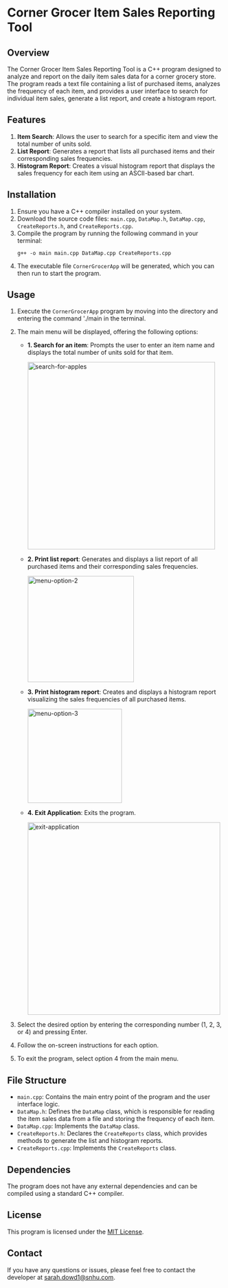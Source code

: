 # Corner Grocer Item Sales Reporting Tool

## Overview
The Corner Grocer Item Sales Reporting Tool is a C++ program designed to analyze and report on the daily item sales data for a corner grocery store. The program reads a text file containing a list of purchased items, analyzes the frequency of each item, and provides a user interface to search for individual item sales, generate a list report, and create a histogram report.

## Features
1. **Item Search**: Allows the user to search for a specific item and view the total number of units sold.
2. **List Report**: Generates a report that lists all purchased items and their corresponding sales frequencies.
3. **Histogram Report**: Creates a visual histogram report that displays the sales frequency for each item using an ASCII-based bar chart.

## Installation
1. Ensure you have a C++ compiler installed on your system.
2. Download the source code files: `main.cpp`, `DataMap.h`, `DataMap.cpp`, `CreateReports.h`, and `CreateReports.cpp`.
3. Compile the program by running the following command in your terminal:
   ```
   g++ -o main main.cpp DataMap.cpp CreateReports.cpp
   ```
4. The executable file `CornerGrocerApp` will be generated, which you can then run to start the program.

## Usage
1. Execute the `CornerGrocerApp` program by moving into the directory and entering the command './main in the terminal.
2. The main menu will be displayed, offering the following options:
   - **1. Search for an item**: Prompts the user to enter an item name and displays the total number of units sold for that item.

        <img width="436" alt="search-for-apples" src="https://github.com/user-attachments/assets/85f6416f-3785-4eec-9dda-e75e4ef60672">

   - **2. Print list report**: Generates and displays a list report of all purchased items and their corresponding sales frequencies.
  
       <img width="247" alt="menu-option-2" src="https://github.com/user-attachments/assets/c8f638ee-453d-4148-b3b0-ed23604014c9">  
   
   - **3. Print histogram report**: Creates and displays a histogram report visualizing the sales frequencies of all purchased items.
  
       <img width="219" alt="menu-option-3" src="https://github.com/user-attachments/assets/fd754735-9119-4fd7-8fc3-2cc231a15e9b">  
   
   - **4. Exit Application**: Exits the program.
  
       <img width="448" alt="exit-application" src="https://github.com/user-attachments/assets/3d992216-c58d-46ad-9511-57f41e4bcfcc">

     
3. Select the desired option by entering the corresponding number (1, 2, 3, or 4) and pressing Enter.
4. Follow the on-screen instructions for each option.
5. To exit the program, select option 4 from the main menu.

## File Structure
- `main.cpp`: Contains the main entry point of the program and the user interface logic.
- `DataMap.h`: Defines the `DataMap` class, which is responsible for reading the item sales data from a file and storing the frequency of each item.
- `DataMap.cpp`: Implements the `DataMap` class.
- `CreateReports.h`: Declares the `CreateReports` class, which provides methods to generate the list and histogram reports.
- `CreateReports.cpp`: Implements the `CreateReports` class.

## Dependencies
The program does not have any external dependencies and can be compiled using a standard C++ compiler.

## License
This program is licensed under the [MIT License](LICENSE).

## Contact
If you have any questions or issues, please feel free to contact the developer at [sarah.dowd1@snhu.com](mailto:sarah.dowd1@snhu.com).
